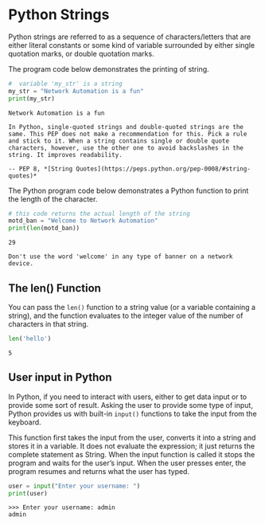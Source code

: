 # Python Strings

Python strings are referred to as a sequence of characters/letters that are either literal constants or some kind of variable surrounded by either single quotation marks, or double quotation marks.

The program code below demonstrates the printing of string.

```py
#  variable 'my_str' is a string
my_str = "Network Automation is a fun"
print(my_str)
```

```console
Network Automation is a fun
```

```{epigraph}
In Python, single-quoted strings and double-quoted strings are the same. This PEP does not make a recommendation for this. Pick a rule and stick to it. When a string contains single or double quote characters, however, use the other one to avoid backslashes in the string. It improves readability.

-- PEP 8, *[String Quotes](https://peps.python.org/pep-0008/#string-quotes)*
```

The Python program code below demonstrates a Python function to print the length of the character.

```py
# this code returns the actual length of the string
motd_ban = "Welcome to Network Automation"
print(len(motd_ban))
```

```console
29
```

```{warning}
Don't use the word 'welcome' in any type of banner on a network device.
```

## The len() Function

You can pass the `len()` function to a string value (or a variable containing a string), and the function evaluates to the integer value of the number of characters in that string.

```py
len('hello')
```

```console
5
```

## User input in Python

In Python, if you need to interact with users, either to get data input or to provide some sort of result. Asking the user to provide some type of input, Python provides us with built-in `input()` functions to take the input from the keyboard.

This function first takes the input from the user, converts it into a string and stores it in a variable. It does not evaluate the expression; it just returns the complete statement as String. When the input function is called it stops the program and waits for the user’s input. When the user presses enter, the program resumes and returns what the user has typed.

```py
user = input("Enter your username: ")
print(user)
```

```console
>>> Enter your username: admin
admin
```
